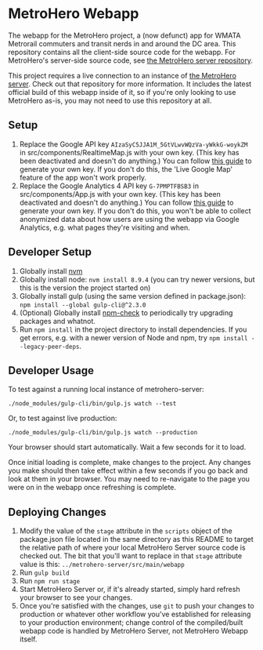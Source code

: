 # MetroHero Webapp

The webapp for the MetroHero project, a (now defunct) app for WMATA Metrorail commuters and transit nerds in and around the DC area. This repository contains all the client-side source code for the webapp. For MetroHero's server-side source code, see [the MetroHero server repository](https://github.com/jamespizzurro/metrohero-server).

This project requires a live connection to an instance of [the MetroHero server](https://github.com/jamespizzurro/metrohero-server). Check out that repository for more information. It includes the latest official build of this webapp inside of it, so if you're only looking to use MetroHero as-is, you may not need to use this repository at all.

## Setup

1. Replace the Google API key `AIzaSyC5JJA1M_5GtVLwvWQzVa-yWkkG-woykZM` in src/components/RealtimeMap.js with your own key. (This key has been deactivated and doesn't do anything.) You can follow [this guide](https://developers.google.com/maps/documentation/javascript/get-api-key) to generate your own key. If you don't do this, the 'Live Google Map' feature of the app won't work properly.
2. Replace the Google Analytics 4 API key `G-7PMPTFBSB3` in src/components/App.js with your own key. (This key has been deactivated and doesn't do anything.) You can follow [this guide](https://support.google.com/analytics/answer/9304153) to generate your own key. If you don't do this, you won't be able to collect anonymized data about how users are using the webapp via Google Analytics, e.g. what pages they're visiting and when.

## Developer Setup

1. Globally install [nvm](https://github.com/creationix/nvm)
2. Globally install node: `nvm install 8.9.4` (you can try newer versions, but this is the version the project started on)
3. Globally install gulp (using the same version defined in package.json): `npm install --global gulp-cli@^2.3.0`
4. (Optional) Globally install [npm-check](https://www.npmjs.com/package/npm-check) to periodically try upgrading packages and whatnot.
5. Run `npm install` in the project directory to install dependencies. If you get errors, e.g. with a newer version of Node and npm, try `npm install --legacy-peer-deps`.

## Developer Usage

To test against a running local instance of metrohero-server:
  ```
  ./node_modules/gulp-cli/bin/gulp.js watch --test
  ```

Or, to test against live production:
  ```
  ./node_modules/gulp-cli/bin/gulp.js watch --production
  ```

Your browser should start automatically. Wait a few seconds for it to load.

Once initial loading is complete, make changes to the project. Any changes you make should then take effect within a few seconds if you go back and look at them in your browser. You may need to re-navigate to the page you were on in the webapp once refreshing is complete.

## Deploying Changes

1. Modify the value of the `stage` attribute in the `scripts` object of the package.json file located in the same directory as this README to target the relative path of where your local MetroHero Server source code is checked out. The bit that you'll want to replace in that `stage` attribute value is this: `../metrohero-server/src/main/webapp`
2. Run `gulp build`
3. Run `npm run stage`
4. Start MetroHero Server or, if it's already started, simply hard refresh your browser to see your changes.
5. Once you're satisfied with the changes, use `git` to push your changes to production or whatever other workflow you've established for releasing to your production environment; change control of the compiled/built webapp code is handled by MetroHero Server, not MetroHero Webapp itself.
